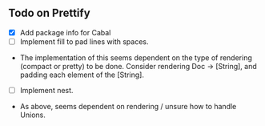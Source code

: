 ## Todo on Prettify

- [x] Add package info for Cabal
- [ ] Implement fill to pad lines with spaces.
 * The implementation of this seems dependent on the type of rendering (compact or pretty) to be done. Consider rendering Doc -> [String], and padding each element of the [String].
- [ ] Implement nest.
 * As above, seems dependent on rendering / unsure how to handle Unions.
